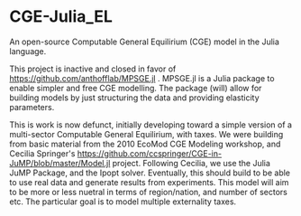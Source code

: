 # CGE-Julia_EL
An open-source Computable General Equilirium (CGE) model in the Julia language.

This project is inactive and closed in favor of https://github.com/anthofflab/MPSGE.jl . MPSGE.jl is a Julia package to enable simpler and free CGE modelling. The package (will) allow for building models by just structuring the data and providing elasticity parameters.


This is work is now defunct, initially developing toward a simple version of a multi-sector Computable General Equilirium, with taxes.
We were building from basic material from the 2010 EcoMod CGE Modeling workshop, and Cecilia Springer's https://github.com/ccspringer/CGE-in-JuMP/blob/master/Model.jl project.
Following Cecilia, we use the Julia JuMP Package, and the Ipopt solver.
Eventually, this should build to be able to use real data and generate results from experiments. This model will aim to be more or less nuetral in terms of region/nation, and number of sectors etc. The particular goal is to model multiple externality taxes.
